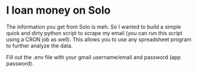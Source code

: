 # I loan money on Solo

The information you get from Solo is meh. So I wanted to build a simple quick and dirty python script to scrape my email (you can run this script using a CRON job as well). This allows you to use any spreadsheet program to further analyze the data.

Fill out the .env file with your gmail username/email and password (app password).
